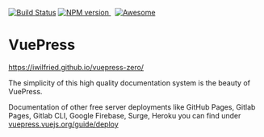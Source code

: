 
[![Build Status](https://travis-ci.org/iwilfried/vuepress-zero.svg?branch=master)](https://travis-ci.org/iwilfried/vuepress-zero)
<a href="https://www.npmjs.org/package/markdown-it" rel="nofollow"><img src="https://img.shields.io/npm/v/markdown-it.svg?style=flat" alt="NPM version" /> </a> &nbsp; 
[![Awesome](https://cdn.rawgit.com/sindresorhus/awesome/d7305f38d29fed78fa85652e3a63e154dd8e8829/media/badge.svg)](https://github.com/sindresorhus/awesome) 


# VuePress

https://iwilfried.github.io/vuepress-zero/  

The simplicity of this high quality documentation system is the beauty of VuePress. 


Documentation of other free server deployments like GitHub Pages, Gitlab Pages, Gitlab CLI, Google Firebase, Surge, Heroku 
you can find under [vuepress.vuejs.org/guide/deploy](https://vuepress.vuejs.org/guide/deploy.html)



